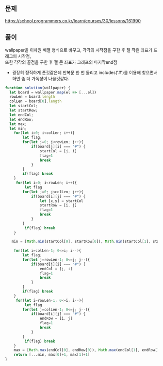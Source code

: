 ## 문제
https://school.programmers.co.kr/learn/courses/30/lessons/161990
## 풀이
wallpaper을 이차원 배열 형식으로 바꾸고, 각각의 시작점을 구한 후 젤 작은 좌표가 드래그릐 시작점,<br/>
또한 각각의 끝점을 구한 후 젤 큰 좌표가 그래프의 마지막end점<br/>
- 굉장히 정직하게 푼것같은데 반복문 한 번 돌리고 includes('#')를 이용해 찾으면서 하면 좀 더 가독성이 나을것같다. 
```jsx
function solution(wallpaper) {
  let board = wallpaper.map(el => [...el]) 
  rowLen = board.length
  colLen = board[0].length  
  let startCol;
  let startRow;
  let endCol;
  let endRow;  
  let max;
  let min;
    for(let i=0; i<colLen; i++){
        let flag;
        for(let j=0; j<rowLen; j++){
            if(board[j][i] === "#") {
                startCol = [j, i]
                flag=1
                break
            }
        }
        if(flag) break
    }
     for(let i=0; i<rowLen; i++){
         let flag
        for(let j=0; j<colLen; j++){
            if(board[i][j] === "#") {
                let [x,y] = startCol
                startRow = [i, j]
                flag=1
                break
            }
        }
         if(flag) break
    }
  
   min = [Math.min(startCol[0], startRow[0]), Math.min(startCol[1], startRow[1])]
 
    for(let i=colLen-1; 0<=i; i--){
        let flag;
        for(let j=rowLen-1; 0<=j; j--){
            if(board[j][i] === "#") {
                endCol = [j, i]
                flag=1
                break
            }
        }
        if(flag) break
    }  
     for(let i=rowLen-1; 0<=i; i--){
         let flag
        for(let j=colLen-1; 0<=j; j--){
            if(board[i][j] === "#") {
                endRow = [i, j]
                flag=1
                break
            }
        }
         if(flag) break
    }
    max = [Math.max(endCol[0], endRow[0]), Math.max(endCol[1], endRow[1])]
    return [...min, max[0]+1, max[1]+1]
}
```
